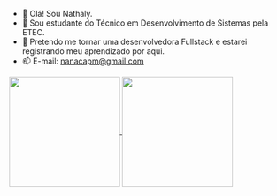 - 👋 Olá! Sou Nathaly.
- 👀 Sou estudante do Técnico em Desenvolvimento de Sistemas pela ETEC.
- 🌱 Pretendo me tornar uma desenvolvedora Fullstack e estarei registrando meu aprendizado por aqui.
- 📫 E-mail: nanacapm@gmail.com 

<a href="https://github.com/nathyalves/github-readme-stats">
  <img height=200 align="center" src="https://github-readme-stats.vercel.app/api?username=nathyalves" />
</a>
<a href="https://github.com/nathyalves/convoychat">
  <img height=200 align="center" src="https://github-readme-stats.vercel.app/api/top-langs?username=nathyalves&layout=compact&langs_count=8&card_width=320" />
</a>
